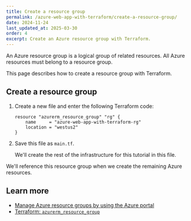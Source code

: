 ```yaml
---
title: Create a resource group
permalink: /azure-web-app-with-terraform/create-a-resource-group/
date: 2024-11-24
last_updated_at: 2025-03-30
order: 4
excerpt: Create an Azure resource group with Terraform.
---
```


An Azure resource group is a logical group of related resources. All Azure
resources must belong to a resource group.

This page describes how to create a resource group with Terraform.

## Create a resource group

1. Create a new file and enter the following Terraform code:

    ```hcl
    resource "azurerm_resource_group" "rg" {
        name     = "azure-web-app-with-terraform-rg"
        location = "westus2"
    }
    ```

1. Save this file as `main.tf`.

    We'll create the rest of the infrastructure for this tutorial in this file.

We'll reference this resource group when we create the remaining Azure resources.

## Learn more

- [Manage Azure resource groups by using the Azure portal](https://learn.microsoft.com/en-us/azure/azure-resource-manager/management/manage-resource-groups-portal)
- [Terraform: `azurerm_resource_group`](https://registry.terraform.io/providers/hashicorp/azurerm/latest/docs/resources/resource_group)

